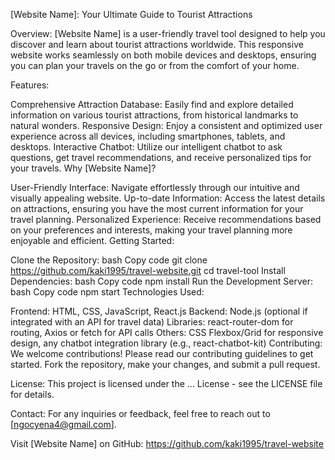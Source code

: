 [Website Name]: Your Ultimate Guide to Tourist Attractions

Overview:
[Website Name] is a user-friendly travel tool designed to help you discover and learn about tourist attractions worldwide. This responsive website works seamlessly on both mobile devices and desktops, ensuring you can plan your travels on the go or from the comfort of your home.

Features:

Comprehensive Attraction Database: Easily find and explore detailed information on various tourist attractions, from historical landmarks to natural wonders.
Responsive Design: Enjoy a consistent and optimized user experience across all devices, including smartphones, tablets, and desktops.
Interactive Chatbot: Utilize our intelligent chatbot to ask questions, get travel recommendations, and receive personalized tips for your travels.
Why [Website Name]?

User-Friendly Interface: Navigate effortlessly through our intuitive and visually appealing website.
Up-to-date Information: Access the latest details on attractions, ensuring you have the most current information for your travel planning.
Personalized Experience: Receive recommendations based on your preferences and interests, making your travel planning more enjoyable and efficient.
Getting Started:

Clone the Repository:
bash
Copy code
git clone https://github.com/kaki1995/travel-website.git
cd travel-tool
Install Dependencies:
bash
Copy code
npm install
Run the Development Server:
bash
Copy code
npm start
Technologies Used:

Frontend: HTML, CSS, JavaScript, React.js
Backend: Node.js (optional if integrated with an API for travel data)
Libraries: react-router-dom for routing, Axios or fetch for API calls
Others: CSS Flexbox/Grid for responsive design, any chatbot integration library (e.g., react-chatbot-kit)
Contributing:
We welcome contributions! Please read our contributing guidelines to get started. Fork the repository, make your changes, and submit a pull request.

License:
This project is licensed under the ... License - see the LICENSE file for details.

Contact:
For any inquiries or feedback, feel free to reach out to [ngocyena4@gmail.com].

Visit [Website Name] on GitHub: https://github.com/kaki1995/travel-website
